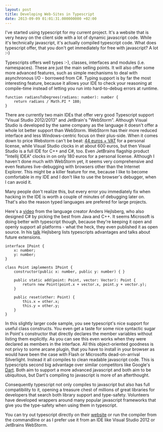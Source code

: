 ```yaml
---
layout: post
title: Developing Web-Sites in Typescript
date: 2013-09-09 01:01:31.000000000 +02:00
---
```

<p><a href="/images/logo_small.png" alt="logo_small" width="250" height="61" class="alignnone size-full wp-image-845" /></a></p>

<p>I've started using typescript for my current project. It's a website that is very heavy on the client side with a lot of dynamic javascript code. While it's technically javascript, it's actually compiled typescript code. What does typescript offer, that you don't get immediately for free with javascript? A lot :-)</p>

<p>Typescripts offers well types :-), classes, interfaces and modules (i.e. namespaces). These are just the main selling points. It will also offer some more advanced features, such as simple mechanisms to deal with asynchronous I/O - borrowed from C#. Typing support is by far the most interesting feature, because it allows your IDE to check your reasoning at compile-time instead of letting you run into hard-to-debug errors at runtime.</p>

``` language-javascript
function radiansToDegrees(radians: number): number {
    return radians / Math.PI * 180;
}
```

<p>There are currently two main IDEs that offer very good Typescript support "Visual Studio 2012/2013" and JetBrain's "WebStorm". Although Visual Studio is developed by the same company as the language it doesn't offer a whole lot better support than WebStorm. WebStorm has their more reduced interface and less Windows-centric focus on their plus-side. When it comes down to price Webstorm can't be beat: <a href="http://www.jetbrains.com/webstorm/buy/index.jsp">44 euros + VAT</a> for a personal license, while Visual Studio clocks in at about 600 euros, but then Visual Studio is a full IDE for C++ and C#, too. Even JetBrains flagship product "Intellij IDEA" clocks in on only 180 euros for a personal license. Although I haven't done much with WebStorm yet, it seems very comprehensive and even features live-debugging with browsers other than the Internet Explorer. This might be a killer feature for me, because I like to become comfortable in my IDE and I don't like to use the browser's debugger, when I can avoid it.</p>

<p>Many people don't realize this, but every error you immediately fix when hacking in the IDE is worth a couple of minutes of debugging later on. That's also the reason typed languages are prefered for large projects.</p>

<p>Here's a <a href="http://channel9.msdn.com/Events/Build/2013/9-006">video</a> from the language creator Anders Hejlsberg, who also designed C# by picking the best from Java and C++. It seems Microsoft is doing better with typescript though, because they're keeping it open and openly support all platforms - what the heck, they even published it as open source. In his <a href="http://channel9.msdn.com/Events/Build/2013/9-006">talk</a> Hejlsberg lists typescripts advantages and talks about future extensions.</p>

``` language-javascript
interface IPoint {
    x: number;
    y: number;
}

class Point implements IPoint {
    constructor(public x: number, public y: number) { }

    public static add(point: Point, vector: Vector): Point {
        return new Point(point.x + vector.x, point.y + vector.y);
    }

    public reset(other: Point) {
        this.x = other.x;
        this.y = other.y;
    }    
}    
```

<p>In this slightly larger code sample, you see typescript's nice support for useful class constructs. You even get a taste for some nice syntactic sugar in Point's constructor that directly declares the member variables without listing them explicitly. As you can see this even works when they were declared as members in the interface. All this object-oriented goodness is not privy to some arcane plugin, that you have to install in your browser as would have been the case with Flash or Microsofts dead-on-arrival Silverlight. Instead it all compiles to clean readable javascript code. This is typescripts second big advantage over similar competitors like Google's <a href="https://code.google.com/p/dart/">Dart</a>. Both aim to support a more advanced javascript and both aim to be ubiquitous, but Dart's compiling to javascript is more of an afterthought.</p>

<p>Consequently typescript not only compiles to javascript but also has full compatibility to it, opening a treasure chest of millions of great libraries for developers that search both library support and type-safety. Volunteers have developed wrappers around many popular javascript frameworks that give you the type-safety when using them in typescript.</p>

<p>You can try out typescript directly on their <a href="http://www.typescriptlang.org/">website</a> or run the compiler from the commandline or as I prefer use it from an IDE like Visual Studio 2012 or JetBrains WebStorm.</p>
